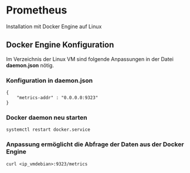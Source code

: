 # Prometheus
Installation mit Docker Engine auf Linux
## Docker Engine Konfiguration
Im Verzeichnis der Linux VM sind folgende Anpassungen in der Datei **daemon.json** nötig.
### Konfiguration in daemon.json
    {
        "metrics-addr" : "0.0.0.0:9323"
    }
### Docker daemon neu starten
    systemctl restart docker.service

### Anpassung ermöglicht die Abfrage der Daten aus der Docker Engine
    curl <ip_vmdebian>:9323/metrics
